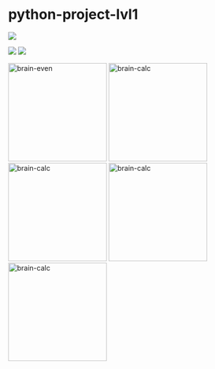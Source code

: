# python-project-lvl1
<a href="https://codeclimate.com/github/xsl1px/python-project-lvl1/maintainability"><img src="https://api.codeclimate.com/v1/badges/e4078744974064510193/maintainability" /></a>

<a href="https://travis-ci.org/github/xsl1px/python-project-lvl1">
<img src='https://travis-ci.org/xsl1px/python-project-lvl1.svg?branch=master'/></a> 

<img src='https://img.shields.io/badge/style-wemake-000000.svg'/>

<a href="https://asciinema.org/a/b5VO3kA2eABNG22ScNvcdHc0L" target="_blank"><img src="https://asciinema.org/a/b5VO3kA2eABNG22ScNvcdHc0L.png" width="200" height="200" alt="brain-even"/></a> <a href="https://asciinema.org/a/E3BB2F8PuLigbTm7TgQnFThG5" target="_blank"><img src="https://asciinema.org/a/E3BB2F8PuLigbTm7TgQnFThG5.png" width="200" height="200" alt="brain-calc"/></a> <a href="https://asciinema.org/a/bSiTwzoQt4aWb4HOdJicX2kqd" target="_blank"><img src="https://asciinema.org/a/bSiTwzoQt4aWb4HOdJicX2kqd.png" width="200" height="200" alt="brain-calc"/></a> <a href="https://asciinema.org/a/RO3phjyLBM8QPfYJ9gW2b4ASL" target="_blank"><img src="https://asciinema.org/a/RO3phjyLBM8QPfYJ9gW2b4ASL.png" width="200" height="200" alt="brain-calc"/></a> <a href="https://asciinema.org/a/uwukbIhDEPMOeAg3Z7ASt7RaM" target="_blank"><img src="https://asciinema.org/a/uwukbIhDEPMOeAg3Z7ASt7RaM.png" width="200" height="200" alt="brain-calc"/></a>
